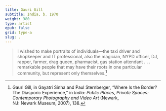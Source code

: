```yaml
---
title: Gauri Gill
subtitle: India, b. 1970
weight: 380
type: artist
epub: false
grid: type-a
slug: .
---
```

>I wished to make portraits of individuals—the taxi driver and shopkeeper and IT professional, also the magician, NYPD officer, DJ, rapper, farmer, drag queen, pharmacist, gas station attendant . . . remarkable people that may have their roots in one particular community, but represent only themselves.[^1]

[^1]: Gauri Gill, in Gayatri Sinha and Paul Sternberger, “Where Is the Border? The Diasporic Experience,” in *India: Public Places, Private Spaces: Contemporary Photography and Video Art* (Newark, NJ: Newark Museum, 2007), 138.
